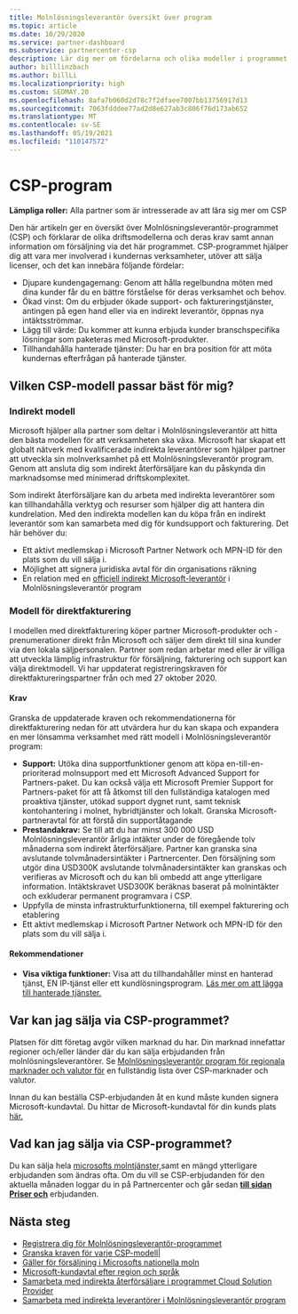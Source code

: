 ```yaml
---
title: Molnlösningsleverantör översikt över program
ms.topic: article
ms.date: 10/29/2020
ms.service: partner-dashboard
ms.subservice: partnercenter-csp
description: Lär dig mer om fördelarna och olika modeller i programmet Molnlösningsleverantör (CSP) som hjälper ditt företag att växa med nya kunder och ny expertis.
author: billlinzbach
ms.author: billLi
ms.localizationpriority: high
ms.custom: SEOMAY.20
ms.openlocfilehash: 8afa7b060d2d78c7f2dfaee7007bb13756917d13
ms.sourcegitcommit: 7063fdddee77ad2d8e627ab3c806f76d173ab652
ms.translationtype: MT
ms.contentlocale: sv-SE
ms.lasthandoff: 05/19/2021
ms.locfileid: "110147572"
---
```

# <a name="cloud-solution-provider-program"></a>CSP-program 

**Lämpliga roller:** Alla partner som är intresserade av att lära sig mer om CSP

Den här artikeln ger en översikt över Molnlösningsleverantör-programmet (CSP) och förklarar de olika driftsmodellerna och deras krav samt annan information om försäljning via det här programmet.  CSP-programmet hjälper dig att vara mer involverad i kundernas verksamheter, utöver att sälja licenser, och det kan innebära följande fördelar: 

- Djupare kundengagemang: Genom att hålla regelbundna möten med dina kunder får du en bättre förståelse för deras verksamhet och behov.
- Ökad vinst: Om du erbjuder ökade support- och faktureringstjänster, antingen på egen hand eller via en indirekt leverantör, öppnas nya intäktsströmmar.  
- Lägg till värde: Du kommer att kunna erbjuda kunder branschspecifika lösningar som paketeras med Microsoft-produkter.
- Tillhandahålla hanterade tjänster: Du har en bra position för att möta kundernas efterfrågan på hanterade tjänster. 

## <a name="which-csp-model-is-best-for-me"></a>Vilken CSP-modell passar bäst för mig?

### <a name="indirect-model"></a>Indirekt modell

Microsoft hjälper alla partner som deltar i Molnlösningsleverantör att hitta den bästa modellen för att verksamheten ska växa. Microsoft har skapat ett globalt nätverk med kvalificerade indirekta leverantörer som hjälper partner att utveckla sin molnverksamhet på ett Molnlösningsleverantör program. Genom att ansluta dig som indirekt återförsäljare kan du påskynda din marknadsomse med minimerad driftskomplexitet. 

Som indirekt återförsäljare kan du arbeta med indirekta leverantörer som kan tillhandahålla verktyg och resurser som hjälper dig att hantera din kundrelation. Med den indirekta modellen kan du köpa från en indirekt leverantör som kan samarbeta med dig för kundsupport och fakturering.
Det här behöver du: 

- Ett aktivt medlemskap i Microsoft Partner Network och MPN-ID för den plats som du vill sälja i.
- Möjlighet att signera juridiska avtal för din organisations räkning
- En relation med en [officiell indirekt Microsoft-leverantör](https://partnercenter.microsoft.com/partner/find-a-provider) i Molnlösningsleverantör program

### <a name="direct-bill-model"></a>Modell för direktfakturering

I modellen med direktfakturering köper partner Microsoft-produkter och -prenumerationer direkt från Microsoft och säljer dem direkt till sina kunder via den lokala säljpersonalen. Partner som redan arbetar med eller är villiga att utveckla lämplig infrastruktur för försäljning, fakturering och support kan välja direktmodell. Vi har uppdaterat registreringskraven för direktfaktureringspartner från och med 27 oktober 2020.

#### <a name="requirements"></a>Krav

Granska de uppdaterade kraven och rekommendationerna för direktfakturering nedan för att utvärdera hur du kan skapa och expandera en mer lönsamma verksamhet med rätt modell i Molnlösningsleverantör program:  

- **Support:** Utöka dina supportfunktioner genom att köpa en-till-en-prioriterad molnsupport med ett Microsoft Advanced Support for Partners-paket. Du kan också välja ett Microsoft Premier Support for Partners-paket för att få åtkomst till den fullständiga katalogen med proaktiva tjänster, utökad support dygnet runt, samt teknisk kontohantering i molnet, hybridtjänster och lokalt. Granska Microsoft-partneravtal för att förstå din supportåtagande
- **Prestandakrav:** Se till att du har minst 300 000 USD Molnlösningsleverantör årliga intäkter under de föregående tolv månaderna som indirekt återförsäljare. Partner kan granska sina avslutande tolvmånadersintäkter i Partnercenter. Den försäljning som utgör dina USD300K avslutande tolvmånadersintäkter kan granskas och verifieras av Microsoft och du kan bli ombedd att ange ytterligare information. Intäktskravet USD300K beräknas baserat på molnintäkter och exkluderar permanent programvara i CSP.
- Uppfylla de minsta infrastrukturfunktionerna, till exempel fakturering och etablering
- Ett aktivt medlemskap i Microsoft Partner Network och MPN-ID för den plats som du vill sälja i.

#### <a name="recommendations"></a>Rekommendationer

- **Visa viktiga funktioner:** Visa att du tillhandahåller minst en hanterad tjänst, EN IP-tjänst eller ett kundlösningsprogram. [Läs mer om att lägga till hanterade tjänster.](https://partner.microsoft.com/solutions/managed-services) 

## <a name="where-can-i-sell-through-the-csp-program"></a>Var kan jag sälja via CSP-programmet?

Platsen för ditt företag avgör vilken marknad du har. Din marknad innefattar regioner och/eller länder där du kan sälja erbjudanden från molnlösningsleverantörer. Se [Molnlösningsleverantör program för regionala marknader och valutor för](regional-authorization-overview.md) en fullständig lista över CSP-marknader och valutor.

Innan du kan beställa CSP-erbjudanden åt en kund måste kunden signera Microsoft-kundavtal. Du hittar de Microsoft-kundavtal för din kunds plats [här.](agreements.md)  

## <a name="what-can-i-sell-through-the-csp-program"></a>Vad kan jag sälja via CSP-programmet?

Du kan sälja hela [microsofts molntjänster,](https://partner.microsoft.com/cloud-solution-provider/products-and-services)samt en mängd ytterligare erbjudanden som ändras ofta. Om du vill se CSP-erbjudanden för den aktuella månaden loggar du in på Partnercenter och går sedan [**till sidan Priser och**](https://partnercenter.microsoft.com/pcv/sales) erbjudanden.

## <a name="next-steps"></a>Nästa steg

- [Registrera dig för Molnlösningsleverantör-programmet](enrolling-in-the-csp-program.md)
- [Granska kraven för varje CSP-modell](https://partnercenter.microsoft.com/partner/cloud-solution-provider)|
- [Gäller för försäljning i Microsofts nationella moln](csp-national-clouds-overview.md)
- [Microsoft-kundavtal efter region och språk](agreements.md)
- [Samarbeta med indirekta återförsäljare i programmet Cloud Solution Provider](indirect-provider-tasks-in-partner-center.md)
- [Samarbeta med indirekta leverantörer i Molnlösningsleverantör program](indirect-reseller-tasks-in-partner-center.md)

